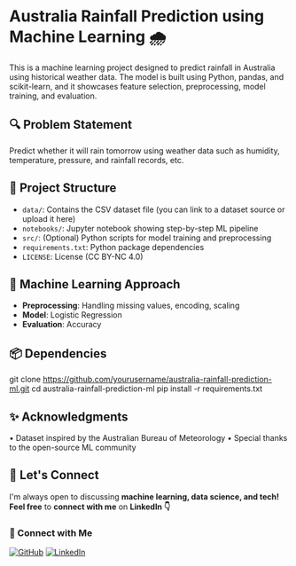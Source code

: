 # Australia Rainfall Prediction using Machine Learning 🌧️

This is a machine learning project designed to predict rainfall in Australia using historical weather data. The model is built using Python, pandas, and scikit-learn, and it showcases feature selection, preprocessing, model training, and evaluation.

## 🔍 Problem Statement

Predict whether it will rain tomorrow using weather data such as humidity, temperature, pressure, and rainfall records, etc.

## 📁 Project Structure

- `data/`: Contains the CSV dataset file (you can link to a dataset source or upload it here)
- `notebooks/`: Jupyter notebook showing step-by-step ML pipeline
- `src/`: (Optional) Python scripts for model training and preprocessing
- `requirements.txt`: Python package dependencies
- `LICENSE`: License (CC BY-NC 4.0)
  
## 🧠 Machine Learning Approach

- **Preprocessing**: Handling missing values, encoding, scaling
- **Model**: Logistic Regression
- **Evaluation**: Accuracy

## 📦 Dependencies

git clone https://github.com/yourusername/australia-rainfall-prediction-ml.git
cd australia-rainfall-prediction-ml
pip install -r requirements.txt

## ✨ Acknowledgments

• Dataset inspired by the Australian Bureau of Meteorology
• Special thanks to the open-source ML community

## 🤝 Let's Connect
I'm always open to discussing **machine learning, data science, and tech!**
**Feel free** to **connect with me** on **LinkedIn 👇**

### 🔗 Connect with Me

[![GitHub](https://img.shields.io/badge/GitHub-000?style=for-the-badge&logo=github&logoColor=white)](https://github.com/yousaf814)
[![LinkedIn](https://img.shields.io/badge/LinkedIn-0077B5?style=for-the-badge&logo=linkedin&logoColor=white)](https://linkedin.com/in/yousaf-sulaiman-4ab7212a8)

